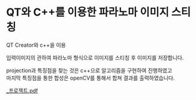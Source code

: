 # QT와 C++를 이용한 파라노마 이미지 스티칭<br/>

QT Creator와 c++을 이용<br/>


입력이미지의 관하여 파라노마 형식으로 이미지를 스티칭 후 이미지를 저장합니다. <br/>


projection과 특징점을 찾는 것은 c++으로 알고리즘을 구현하여 진행하였고<br/>
마지막 특징점을 통한 합성은 openCV를 통해서 합쳐 결과를 출력하였습니다. <br/>


[_프로젝트.pdf](https://github.com/dink95/univ_project/files/7843836/_.pdf)
